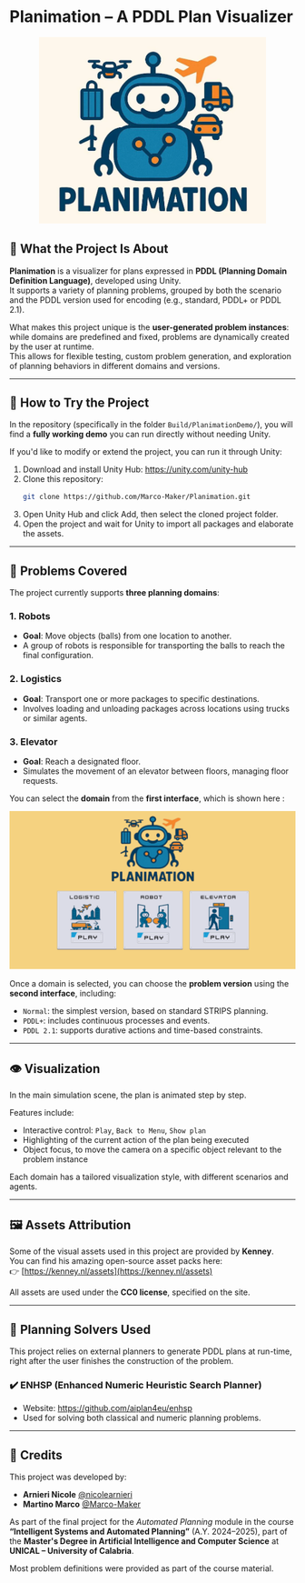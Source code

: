 # Planimation – A PDDL Plan Visualizer
<div align="center">
  <img src="/Images/ProjectLogo.png" alt="ProjectLogo" width="400"/>
</div>



## 🧠 What the Project Is About

**Planimation** is a visualizer for plans expressed in **PDDL (Planning Domain Definition Language)**, developed using Unity.  
It supports a variety of planning problems, grouped by both the scenario and the PDDL version used for encoding (e.g., standard, PDDL+ or PDDL 2.1).

What makes this project unique is the **user-generated problem instances**: while domains are predefined and fixed, problems are dynamically created by the user at runtime.  
This allows for flexible testing, custom problem generation, and exploration of planning behaviors in different domains and versions.

---

## 🚀 How to Try the Project

In the repository (specifically in the folder `Build/PlanimationDemo/`), you will find a **fully working demo** you can run directly without needing Unity.

If you'd like to modify or extend the project, you can run it through Unity:

1. Download and install Unity Hub: https://unity.com/unity-hub  
2. Clone this repository:
   ```bash
   git clone https://github.com/Marco-Maker/Planimation.git
   ```
3. Open Unity Hub and click Add, then select the cloned project folder.
4. Open the project and wait for Unity to import all packages and elaborate the assets.

---

## 🧩 Problems Covered

The project currently supports **three planning domains**:

### 1. Robots
- **Goal**: Move objects (balls) from one location to another.
- A group of robots is responsible for transporting the balls to reach the final configuration.

### 2. Logistics
- **Goal**: Transport one or more packages to specific destinations.
- Involves loading and unloading packages across locations using trucks or similar agents.

### 3. Elevator
- **Goal**: Reach a designated floor.
- Simulates the movement of an elevator between floors, managing floor requests.

You can select the **domain** from the **first interface**, which is shown here : 

<div align="center">
  <img src="/Images/FirstInterface.png" alt="FirstSelectionInterface" width="900"/>
</div>


Once a domain is selected, you can choose the **problem version** using the **second interface**, including:

- `Normal`: the simplest version, based on standard STRIPS planning.
- `PDDL+`: includes continuous processes and events.
- `PDDL 2.1`: supports durative actions and time-based constraints.

---

## 👁️ Visualization

In the main simulation scene, the plan is animated step by step.

Features include:

- Interactive control: `Play`, `Back to Menu`, `Show plan`
- Highlighting of the current action of the plan being executed
- Object focus, to move the camera on a specific object relevant to the problem instance


Each domain has a tailored visualization style, with different scenarios and agents.

---


## 🖼️ Assets Attribution

Some of the visual assets used in this project are provided by **Kenney**.  
You can find his amazing open-source asset packs here:  
👉 [https://kenney.nl/assets](https://kenney.nl/assets)

All assets are used under the **CC0 license**,  specified on the site.

---
## 🧮 Planning Solvers Used

This project relies on external planners to generate PDDL plans at run-time, right after the user finishes the construction of the problem.

### ✔️ ENHSP (Enhanced Numeric Heuristic Search Planner)
- Website: https://github.com/aiplan4eu/enhsp
- Used for solving both classical and numeric planning problems.

<!--
PARTE DI OPTIC/ BOOOOH
### 🧪 OPTIC (To be confirmed)
- If used with Docker:
  - Docker image setup instructions will be provided.
  - Example run command:

  DA COMPLETAREEEE
-->

---

## 👥 Credits

This project was developed by:

- **Arnieri Nicole** [@nicolearnieri](https://github.com/nicolearnieri) 
- **Martino Marco** [@Marco-Maker](https://github.com/Marco-Maker)   

As part of the final project for the *Automated Planning* module in the course **“Intelligent Systems and Automated Planning”** (A.Y. 2024–2025), part of the **Master's Degree in Artificial Intelligence and Computer Science** at **UNICAL – University of Calabria**.

Most problem definitions were provided as part of the course material.
